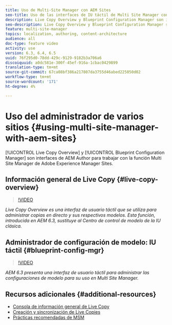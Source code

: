 ```yaml
---
title: Uso de Multi-Site Manager con AEM Sites
seo-title: Uso de las interfaces de IU táctil de Multi Site Manager con Adobe Experience Manager
description: Live Copy Overview y Blueprint Configuration Manager son interfaces táctiles habilitadas para la interfaz de usuario para trabajar con Multi Site Manager.
seo-description: Live Copy Overview y Blueprint Configuration Manager son interfaces táctiles de IU para trabajar con Multi Site Manager con Adobe Experience Manager.
feature: multi-site-manager
topics: localization, authoring, content-architecture
audience: all
doc-type: feature video
activity: use
version: 6.3, 6.4, 6.5
uuid: 76f295d0-78dd-429c-9129-9182b3a706a6
discoiquuid: a0dc581e-300f-45ef-916a-1cbac0429899
translation-type: tm+mt
source-git-commit: 67ca08bf386a217807da3755d46abed225050d02
workflow-type: tm+mt
source-wordcount: '171'
ht-degree: 4%

---
```



# Uso del administrador de varios sitios {#using-multi-site-manager-with-aem-sites}

[!UICONTROL Live Copy Overview] y [!UICONTROL Blueprint Configuration Manager] son interfaces de AEM Author para trabajar con la función Multi Site Manager de Adobe Experience Manager Sites.

## Información general de Live Copy {#live-copy-overview}

>[!VIDEO](https://video.tv.adobe.com/v/17054/?quality=9&learn=on)

*Live Copy Overview es una interfaz de usuario táctil que se utiliza para administrar copias en directo y sus respectivos modelos. Esta función, introducida en AEM 6.3, sustituye al Centro de control de modelo de la IU clásica.*

## Administrador de configuración de modelo: IU táctil {#blueprint-config-mgr}

>[!VIDEO](https://video.tv.adobe.com/v/17056/?quality=9&learn=on)

*AEM 6.3 presenta una interfaz de usuario táctil para administrar las configuraciones de modelo para su uso en Multi Site Manager.*

## Recursos adicionales {#additional-resources}

* [Consola de información general de Live Copy](https://helpx.adobe.com/experience-manager/6-5/sites/administering/using/msm-livecopy-overview.html)
* [Creación y sincronización de Live Copies](https://helpx.adobe.com/experience-manager/6-5/sites/administering/using/msm-livecopy.html)
* [Prácticas recomendadas de MSM](https://helpx.adobe.com/experience-manager/6-5/sites/administering/using/msm-best-practices.html)
